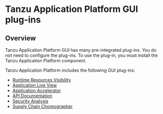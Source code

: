 # Tanzu Application Platform GUI plug-ins

## <a id="overview"></a> Overview

Tanzu Application Platform GUI has many pre-integrated plug-ins.
You do not need to configure the plug-ins. To use the plug-in,
you must install the Tanzu Application Platform component.

Tanzu Application Platform includes the following GUI plug-ins:

- [Runtime Resources Visibility](runtime-resource-visibility.md)
- [Application Live View](app-live-view.md)
- [Application Accelerator](application-accelerator.md)
- [API Documentation](api-docs.md)
- [Security Analysis](sa-tap-gui.md)
- [Supply Chain Choreographer](scc-tap-gui.md)
